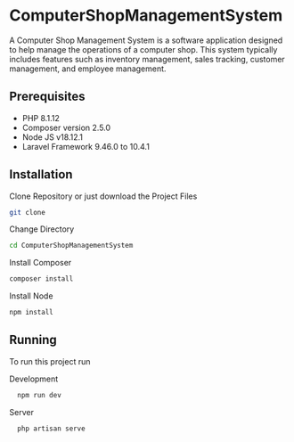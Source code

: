 # ComputerShopManagementSystem
 A Computer Shop Management System is a software application designed to help manage the operations of a computer shop. This system typically includes features such as inventory management, sales tracking, customer management, and employee management.

## Prerequisites
- PHP 8.1.12 
- Composer version 2.5.0
- Node JS v18.12.1
- Laravel Framework 9.46.0 to 10.4.1

## Installation
Clone Repository or just download the Project Files
```bash
git clone
```

Change Directory
```bash
cd ComputerShopManagementSystem
```

Install Composer
```bash
composer install
```

Install Node
```bash
npm install
```

## Running


To run this project run

Development
```bash
  npm run dev
```

Server
```bash
  php artisan serve
```

